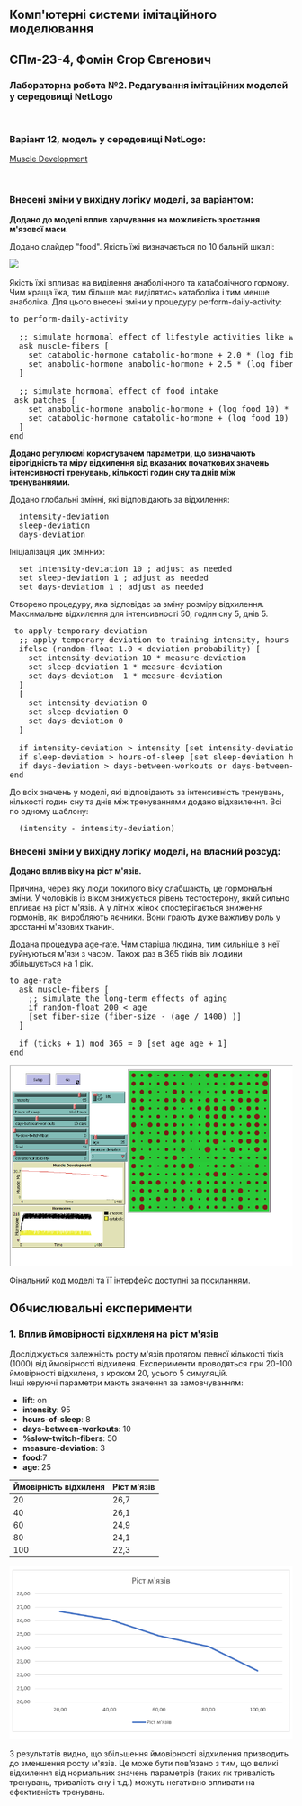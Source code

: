 ## Комп'ютерні системи імітаційного моделювання
## СПм-23-4, **Фомін Єгор Євгенович**
### Лабораторна робота №**2**. Редагування імітаційних моделей у середовищі NetLogo

<br>

### Варіант 12, модель у середовищі NetLogo:
[Muscle Development](http://www.netlogoweb.org/launch#http://www.netlogoweb.org/assets/modelslib/Sample%20Models/Biology/Muscle%20Development.nlogo)

<br>

### Внесені зміни у вихідну логіку моделі, за варіантом:

**Додано до моделі вплив харчування на можливість зростання м'язової маси.**

Додано слайдер "food". Якість їжі визначається по 10 бальній шкалі:

![](слайдер.png)

Якість їжі впливає на виділення анаболічного та катаболічного гормону. Чим краща їжа, тим більше має виділятись катаболіка і тим менше анаболіка. Для цього внесені зміни у процедуру perform-daily-activity:
<pre>
to perform-daily-activity
  
  ;; simulate hormonal effect of lifestyle activities like watching TV and working
  ask muscle-fibers [
    set catabolic-hormone catabolic-hormone + 2.0 * (log fiber-size 10)
    set anabolic-hormone anabolic-hormone + 2.5 * (log fiber-size 10)
  ]
  
  ;; simulate hormonal effect of food intake
 ask patches [
    set anabolic-hormone anabolic-hormone + (log food 10) * 2
    set catabolic-hormone catabolic-hormone + (log food 10) * 1.6
  ]
end
</pre>


**Додано регулюємі користувачем параметри, що визначають вірогідність та міру відхилення від вказаних початкових значень інтенсивності тренувань, кількості годин сну та днів між тренуваннями.**

Додано глобальні змінні, які відповідають за відхилення:
<pre>
  intensity-deviation
  sleep-deviation       
  days-deviation 
</pre>

Ініціалізація цих змінних:
<pre>
  set intensity-deviation 10 ; adjust as needed
  set sleep-deviation 1 ; adjust as needed
  set days-deviation 1 ; adjust as needed
</pre>

Створено процедуру, яка відповідає за зміну розміру відхилення. Максимальне відхилення для інтенсивності 50, годин сну 5, днів 5.
<pre>
 to apply-temporary-deviation
  ;; apply temporary deviation to training intensity, hours of sleep, and days between trainings
  ifelse (random-float 1.0 < deviation-probability) [
    set intensity-deviation 10 * measure-deviation
    set sleep-deviation 1 * measure-deviation     
    set days-deviation  1 * measure-deviation   
  ]
  [
    set intensity-deviation 0
    set sleep-deviation 0
    set days-deviation 0
  ]
  
  if intensity-deviation > intensity [set intensity-deviation intensity]
  if sleep-deviation > hours-of-sleep [set sleep-deviation hours-of-sleep]
  if days-deviation > days-between-workouts or days-between-workouts - days-deviation = 0  [set days-deviation days-between-workouts - 1]
end
</pre>

До всіх значень у моделі, які відповідають за інтенсивність тренувань, кількості годин сну та днів між тренуваннями додано відхвилення. Всі по одному шаблону:
<pre>
  (intensity - intensity-deviation)
</pre>

### Внесені зміни у вихідну логіку моделі, на власний розсуд:

**Додано вплив віку на ріст м'язів.**

Причина, через яку люди похилого віку слабшають, це гормональні зміни. У чоловіків із віком знижується рівень тестостерону, який сильно впливає на ріст м'язів. А у літніх жінок спостерігається зниження гормонів, які виробляють яєчники. Вони грають дуже важливу роль у зростанні м'язових тканин.

Додана процедура age-rate. Чим старіша людина, тим сильніше в неї руйнуються м'язи з часом. Також раз в 365 тіків вік людини збільшується на 1 рік.
<pre>
to age-rate
  ask muscle-fibers [
    ;; simulate the long-term effects of aging
    if random-float 200 < age
    [set fiber-size (fiber-size - (age / 1400) )]
  ]
  
  if (ticks + 1) mod 365 = 0 [set age age + 1]
end
</pre>

![Скріншот моделі в процесі симуляції](example-model.png)

Фінальний код моделі та її інтерфейс доступні за [посиланням](Muscle_Development.nlogo).
<br>

## Обчислювальні експерименти
### 1. Вплив ймовірності відхиленя на ріст м'язів

Досліджується залежність росту м'язів протягом певної кількості тіків (1000) від  ймовірності відхиленя.
Експерименти проводяться при 20-100 ймовірності відхиленя, з кроком 20, усього 5 симуляцій.  
Інші керуючі параметри мають значення за замовчуванням:
- **lift**: on
- **intensity**: 95
- **hours-of-sleep**: 8
- **days-between-workouts**: 10
- **%slow-twitch-fibers**: 50
- **measure-deviation**: 3
- **food**:7
- **age**: 25

<table>
<thead>
<tr><th>Ймовірність відхиленя</th><th>Ріст м'язів</th></tr>
</thead>
<tbody>
<tr><td>20</td><td>26,7</td></tr>
<tr><td>40</td><td>26,1</td></tr>
<tr><td>60</td><td>24,9</td></tr>
<tr><td>80</td><td>24,1</td></tr>
<tr><td>100</td><td>22,3</td></tr>
</tbody>
</table>

![](fig1.png)

З результатів видно, що збільшення ймовірності відхилення призводить до зменшення росту м'язів. Це може бути пов'язано з тим, що великі відхилення від нормальних значень параметрів (таких як тривалість тренувань, тривалість сну і т.д.) можуть негативно впливати на ефективність тренувань.

<br>
